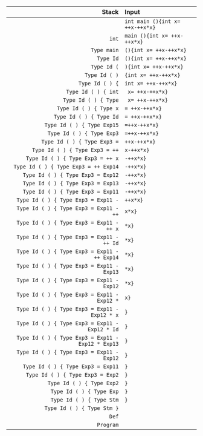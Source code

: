 
|Stack| Input|
|---:|:---|
| | `int main (){int x= ++x-++x*x}` |
|`int` | `main (){int x= ++x-++x*x}` |
|`Type main` | `(){int x= ++x-++x*x}` |
|`Type Id` | `(){int x= ++x-++x*x}` |
|`Type Id (` | `){int x= ++x-++x*x}` |
|`Type Id ( )` | `{int x= ++x-++x*x}` |
|`Type Id ( ) {` | `int x= ++x-++x*x}` |
|`Type Id ( ) { int` | ` x= ++x-++x*x}` |
|`Type Id ( ) { Type` | ` x= ++x-++x*x}` |
|`Type Id ( ) { Type x` | `= ++x-++x*x}` |
|`Type Id ( ) { Type Id` | `= ++x-++x*x}` |
|`Type Id ( ) { Type Exp15` | `=++x-++x*x}` |
|`Type Id ( ) { Type Exp3` | `=++x-++x*x}` |
|`Type Id ( ) { Type Exp3 =` | `++x-++x*x}` |
|`Type Id ( ) { Type Exp3 = ++` | `x-++x*x}` |
|`Type Id ( ) { Type Exp3 = ++ x` | `-++x*x}` |
|`Type Id ( ) { Type Exp3 = ++ Exp14` | `-++x*x}` |
|`Type Id ( ) { Type Exp3 = Exp12` | `-++x*x}` |
|`Type Id ( ) { Type Exp3 = Exp13` | `-++x*x}` |
|`Type Id ( ) { Type Exp3 = Exp11` | `-++x*x}` |
|`Type Id ( ) { Type Exp3 = Exp11 -` | `++x*x}` |
|`Type Id ( ) { Type Exp3 = Exp11 - ++` | `x*x}` |
|`Type Id ( ) { Type Exp3 = Exp11 - ++ x` | `*x}` |
|`Type Id ( ) { Type Exp3 = Exp11 - ++ Id` | `*x}` |
|`Type Id ( ) { Type Exp3 = Exp11 - ++ Exp14` | `*x}` |
|`Type Id ( ) { Type Exp3 = Exp11 - Exp13` | `*x}` |
|`Type Id ( ) { Type Exp3 = Exp11 - Exp12` | `*x}` |
|`Type Id ( ) { Type Exp3 = Exp11 - Exp12 *` | `x}` |
|`Type Id ( ) { Type Exp3 = Exp11 - Exp12 * x` | `}` |
|`Type Id ( ) { Type Exp3 = Exp11 - Exp12 * Id` | `}` |
|`Type Id ( ) { Type Exp3 = Exp11 - Exp12 * Exp13` | `}` |
|`Type Id ( ) { Type Exp3 = Exp11 - Exp12` | `}` |
|`Type Id ( ) { Type Exp3 = Exp11` | `}` |
|`Type Id ( ) { Type Exp3 = Exp2` | `}` |
|`Type Id ( ) { Type Exp2` | `}` |
|`Type Id ( ) { Type Exp` | `}` |
|`Type Id ( ) { Type Stm` | `}` |
|`Type Id ( ) { Type Stm }` |  |
|`Def` |  |
|`Program` |  |


